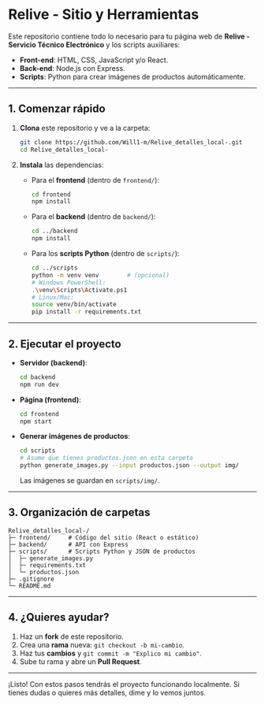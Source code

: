 # Relive - Sitio y Herramientas

Este repositorio contiene todo lo necesario para tu página web de **Relive - Servicio Técnico Electrónico** y los scripts auxiliares:

* **Front-end**: HTML, CSS, JavaScript y/o React.
* **Back-end**: Node.js con Express.
* **Scripts**: Python para crear imágenes de productos automáticamente.

---

## 1. Comenzar rápido

1. **Clona** este repositorio y ve a la carpeta:

   ```bash
   git clone https://github.com/Will1-m/Relive_detalles_local-.git
   cd Relive_detalles_local-
   ```

2. **Instala** las dependencias:

   * Para el **frontend** (dentro de `frontend/`):

     ```bash
     cd frontend
     npm install
     ```
   * Para el **backend** (dentro de `backend/`):

     ```bash
     cd ../backend
     npm install
     ```
   * Para los **scripts Python** (dentro de `scripts/`):

     ```bash
     cd ../scripts
     python -m venv venv        # (opcional)
     # Windows PowerShell:
     .\venv\Scripts\Activate.ps1
     # Linux/Mac:
     source venv/bin/activate
     pip install -r requirements.txt
     ```

---

## 2. Ejecutar el proyecto

* **Servidor (backend)**:

  ```bash
  cd backend
  npm run dev
  ```
* **Página (frontend)**:

  ```bash
  cd frontend
  npm start
  ```
* **Generar imágenes de productos**:

  ```bash
  cd scripts
  # Asume que tienes productos.json en esta carpeta
  python generate_images.py --input productos.json --output img/
  ```

  Las imágenes se guardan en `scripts/img/`.

---

## 3. Organización de carpetas

```
Relive_detalles_local-/
├─ frontend/     # Código del sitio (React o estático)
├─ backend/      # API con Express
├─ scripts/      # Scripts Python y JSON de productos
│  ├─ generate_images.py
│  ├─ requirements.txt
│  └─ productos.json
├─ .gitignore
└─ README.md
```

---

## 4. ¿Quieres ayudar?

1. Haz un **fork** de este repositorio.
2. Crea una **rama** nueva: `git checkout -b mi-cambio`.
3. Haz tus **cambios** y `git commit -m "Explico mi cambio"`.
4. Sube tu rama y abre un **Pull Request**.

---

¡Listo! Con estos pasos tendrás el proyecto funcionando localmente. Si tienes dudas o quieres más detalles, dime y lo vemos juntos.

